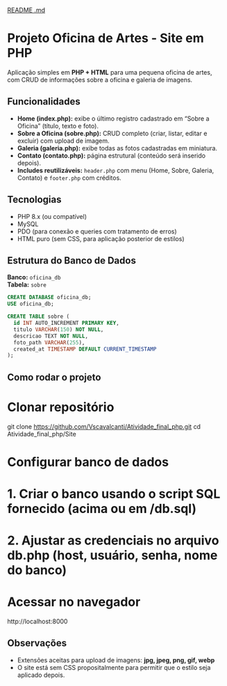 [README .md](https://github.com/user-attachments/files/22539790/README.md)
# Projeto Oficina de Artes - Site em PHP

Aplicação simples em **PHP + HTML** para uma pequena oficina de artes, com CRUD de informações sobre a oficina e galeria de imagens.  

## Funcionalidades

- **Home (index.php):** exibe o último registro cadastrado em “Sobre a Oficina” (título, texto e foto).  
- **Sobre a Oficina (sobre.php):** CRUD completo (criar, listar, editar e excluir) com upload de imagem.  
- **Galeria (galeria.php):** exibe todas as fotos cadastradas em miniatura.  
- **Contato (contato.php):** página estrutural (conteúdo será inserido depois).  
- **Includes reutilizáveis:** `header.php` com menu (Home, Sobre, Galeria, Contato) e `footer.php` com créditos.  

## Tecnologias

- PHP 8.x (ou compatível)  
- MySQL 
- PDO (para conexão e queries com tratamento de erros)  
- HTML puro (sem CSS, para aplicação posterior de estilos)  

## Estrutura do Banco de Dados

**Banco:** `oficina_db`  
**Tabela:** `sobre`  

```sql
CREATE DATABASE oficina_db;
USE oficina_db;

CREATE TABLE sobre (
  id INT AUTO_INCREMENT PRIMARY KEY,
  titulo VARCHAR(150) NOT NULL,
  descricao TEXT NOT NULL,
  foto_path VARCHAR(255),
  created_at TIMESTAMP DEFAULT CURRENT_TIMESTAMP
);
```  

## Como rodar o projeto

# Clonar repositório
git clone https://github.com/Vscavalcanti/Atividade_final_php.git
cd Atividade_final_php/Site

# Configurar banco de dados
# 1. Criar o banco usando o script SQL fornecido (acima ou em /db.sql)
# 2. Ajustar as credenciais no arquivo db.php (host, usuário, senha, nome do banco)

# Acessar no navegador
http://localhost:8000


## Observações

- Extensões aceitas para upload de imagens: **jpg, jpeg, png, gif, webp**  
- O site está sem CSS propositalmente para permitir que o estilo seja aplicado depois.  
